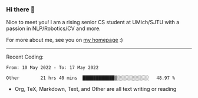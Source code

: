 ### Hi there 👋

Nice to meet you! I am a rising senior CS student at UMich/SJTU with a passion in NLP/Robotics/CV and more. 

For more about me, see you on [my homepage](https://jiayipan.me) :)

---

Recent Coding:
<!--START_SECTION:waka-->

```text
From: 10 May 2022 - To: 17 May 2022

Other        21 hrs 40 mins  ████████████▒░░░░░░░░░░░░   48.97 %
```

<!--END_SECTION:waka-->
- Org, TeX, Markdown, Text, and Other are all text writing or reading
